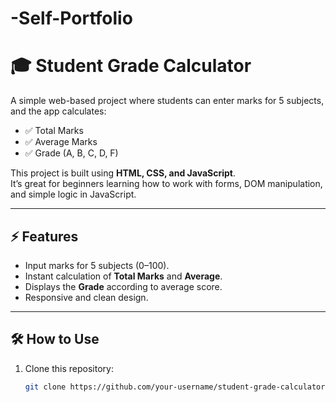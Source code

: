 # -Self-Portfolio
# 🎓 Student Grade Calculator

A simple web-based project where students can enter marks for 5 subjects, and the app calculates:

- ✅ Total Marks  
- ✅ Average Marks  
- ✅ Grade (A, B, C, D, F)  

This project is built using **HTML, CSS, and JavaScript**.  
It’s great for beginners learning how to work with forms, DOM manipulation, and simple logic in JavaScript.

---

## ⚡ Features
- Input marks for 5 subjects (0–100).  
- Instant calculation of **Total Marks** and **Average**.  
- Displays the **Grade** according to average score.  
- Responsive and clean design.  

---

## 🛠️ How to Use
1. Clone this repository:
   ```bash
   git clone https://github.com/your-username/student-grade-calculator.git
